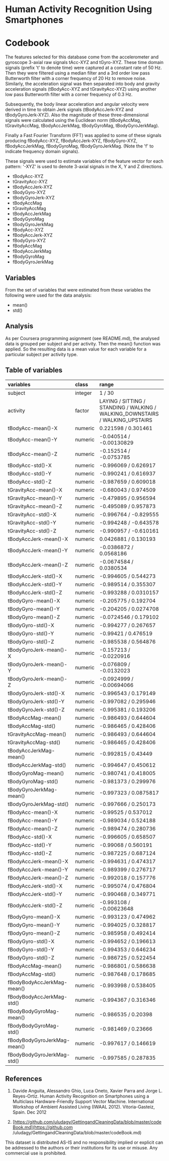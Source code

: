 Human Activity Recognition Using Smartphones
================

Codebook
========

The features selected for this database come from the accelerometer and gyroscope 3-axial raw signals tAcc-XYZ and tGyro-XYZ. These time domain signals (prefix 't' to denote time) were captured at a constant rate of 50 Hz. Then they were filtered using a median filter and a 3rd order low pass Butterworth filter with a corner frequency of 20 Hz to remove noise. Similarly, the acceleration signal was then separated into body and gravity acceleration signals (tBodyAcc-XYZ and tGravityAcc-XYZ) using another low pass Butterworth filter with a corner frequency of 0.3 Hz.

Subsequently, the body linear acceleration and angular velocity were derived in time to obtain Jerk signals (tBodyAccJerk-XYZ and tBodyGyroJerk-XYZ). Also the magnitude of these three-dimensional signals were calculated using the Euclidean norm (tBodyAccMag, tGravityAccMag, tBodyAccJerkMag, tBodyGyroMag, tBodyGyroJerkMag).

Finally a Fast Fourier Transform (FFT) was applied to some of these signals producing fBodyAcc-XYZ, fBodyAccJerk-XYZ, fBodyGyro-XYZ, fBodyAccJerkMag, fBodyGyroMag, fBodyGyroJerkMag. (Note the 'f' to indicate frequency domain signals).

These signals were used to estimate variables of the feature vector for each pattern:
'-XYZ' is used to denote 3-axial signals in the X, Y and Z directions.

-   tBodyAcc-XYZ
-   tGravityAcc-XYZ
-   tBodyAccJerk-XYZ
-   tBodyGyro-XYZ
-   tBodyGyroJerk-XYZ
-   tBodyAccMag
-   tGravityAccMag
-   tBodyAccJerkMag
-   tBodyGyroMag
-   tBodyGyroJerkMag
-   fBodyAcc-XYZ
-   fBodyAccJerk-XYZ
-   fBodyGyro-XYZ
-   fBodyAccMag
-   fBodyAccJerkMag
-   fBodyGyroMag
-   fBodyGyroJerkMag

Variables
---------

From the set of variables that were estimated from these variables the following were used for the data analysis:

-   mean()
-   std()

Analysis
--------

As per Coursera programming asignment (see README.md), the analysed data is grouped per subject and per activity. Then the mean() function was applied. So the resulting data is a mean value for each variable for a particular subject per activity type.

Table of variables
------------------

| variables                   | class   | range                                                                           |
|:----------------------------|:--------|:--------------------------------------------------------------------------------|
| subject                     | integer | 1 / 30                                                                          |
| activity                    | factor  | LAYING / SITTING / STANDING / WALKING / WALKING\_DOWNSTAIRS / WALKING\_UPSTAIRS |
| tBodyAcc-mean()-X           | numeric | 0.221598 / 0.301461                                                             |
| tBodyAcc-mean()-Y           | numeric | -0.040514 / -0.00130829                                                         |
| tBodyAcc-mean()-Z           | numeric | -0.152514 / -0.0753785                                                          |
| tBodyAcc-std()-X            | numeric | -0.996069 / 0.626917                                                            |
| tBodyAcc-std()-Y            | numeric | -0.990241 / 0.616937                                                            |
| tBodyAcc-std()-Z            | numeric | -0.987659 / 0.609018                                                            |
| tGravityAcc-mean()-X        | numeric | -0.680043 / 0.974509                                                            |
| tGravityAcc-mean()-Y        | numeric | -0.479895 / 0.956594                                                            |
| tGravityAcc-mean()-Z        | numeric | -0.495089 / 0.957873                                                            |
| tGravityAcc-std()-X         | numeric | -0.996764 / -0.829555                                                           |
| tGravityAcc-std()-Y         | numeric | -0.994248 / -0.643578                                                           |
| tGravityAcc-std()-Z         | numeric | -0.990957 / -0.610161                                                           |
| tBodyAccJerk-mean()-X       | numeric | 0.0426881 / 0.130193                                                            |
| tBodyAccJerk-mean()-Y       | numeric | -0.0386872 / 0.0568186                                                          |
| tBodyAccJerk-mean()-Z       | numeric | -0.0674584 / 0.0380534                                                          |
| tBodyAccJerk-std()-X        | numeric | -0.994605 / 0.544273                                                            |
| tBodyAccJerk-std()-Y        | numeric | -0.989514 / 0.355307                                                            |
| tBodyAccJerk-std()-Z        | numeric | -0.993288 / 0.0310157                                                           |
| tBodyGyro-mean()-X          | numeric | -0.205775 / 0.192704                                                            |
| tBodyGyro-mean()-Y          | numeric | -0.204205 / 0.0274708                                                           |
| tBodyGyro-mean()-Z          | numeric | -0.0724546 / 0.179102                                                           |
| tBodyGyro-std()-X           | numeric | -0.994277 / 0.267657                                                            |
| tBodyGyro-std()-Y           | numeric | -0.99421 / 0.476519                                                             |
| tBodyGyro-std()-Z           | numeric | -0.985538 / 0.564876                                                            |
| tBodyGyroJerk-mean()-X      | numeric | -0.157213 / -0.0220916                                                          |
| tBodyGyroJerk-mean()-Y      | numeric | -0.076809 / -0.0132023                                                          |
| tBodyGyroJerk-mean()-Z      | numeric | -0.0924999 / -0.00694066                                                        |
| tBodyGyroJerk-std()-X       | numeric | -0.996543 / 0.179149                                                            |
| tBodyGyroJerk-std()-Y       | numeric | -0.997082 / 0.295946                                                            |
| tBodyGyroJerk-std()-Z       | numeric | -0.995381 / 0.193206                                                            |
| tBodyAccMag-mean()          | numeric | -0.986493 / 0.644604                                                            |
| tBodyAccMag-std()           | numeric | -0.986465 / 0.428406                                                            |
| tGravityAccMag-mean()       | numeric | -0.986493 / 0.644604                                                            |
| tGravityAccMag-std()        | numeric | -0.986465 / 0.428406                                                            |
| tBodyAccJerkMag-mean()      | numeric | -0.992815 / 0.43449                                                             |
| tBodyAccJerkMag-std()       | numeric | -0.994647 / 0.450612                                                            |
| tBodyGyroMag-mean()         | numeric | -0.980741 / 0.418005                                                            |
| tBodyGyroMag-std()          | numeric | -0.981373 / 0.299976                                                            |
| tBodyGyroJerkMag-mean()     | numeric | -0.997323 / 0.0875817                                                           |
| tBodyGyroJerkMag-std()      | numeric | -0.997666 / 0.250173                                                            |
| fBodyAcc-mean()-X           | numeric | -0.99525 / 0.537012                                                             |
| fBodyAcc-mean()-Y           | numeric | -0.989034 / 0.524188                                                            |
| fBodyAcc-mean()-Z           | numeric | -0.989474 / 0.280736                                                            |
| fBodyAcc-std()-X            | numeric | -0.996605 / 0.658507                                                            |
| fBodyAcc-std()-Y            | numeric | -0.99068 / 0.560191                                                             |
| fBodyAcc-std()-Z            | numeric | -0.987225 / 0.687124                                                            |
| fBodyAccJerk-mean()-X       | numeric | -0.994631 / 0.474317                                                            |
| fBodyAccJerk-mean()-Y       | numeric | -0.989399 / 0.276717                                                            |
| fBodyAccJerk-mean()-Z       | numeric | -0.992018 / 0.157776                                                            |
| fBodyAccJerk-std()-X        | numeric | -0.995074 / 0.476804                                                            |
| fBodyAccJerk-std()-Y        | numeric | -0.990468 / 0.349771                                                            |
| fBodyAccJerk-std()-Z        | numeric | -0.993108 / -0.00623648                                                         |
| fBodyGyro-mean()-X          | numeric | -0.993123 / 0.474962                                                            |
| fBodyGyro-mean()-Y          | numeric | -0.994025 / 0.328817                                                            |
| fBodyGyro-mean()-Z          | numeric | -0.985958 / 0.492414                                                            |
| fBodyGyro-std()-X           | numeric | -0.994652 / 0.196613                                                            |
| fBodyGyro-std()-Y           | numeric | -0.994353 / 0.646234                                                            |
| fBodyGyro-std()-Z           | numeric | -0.986725 / 0.522454                                                            |
| fBodyAccMag-mean()          | numeric | -0.986801 / 0.586638                                                            |
| fBodyAccMag-std()           | numeric | -0.987648 / 0.178685                                                            |
| fBodyBodyAccJerkMag-mean()  | numeric | -0.993998 / 0.538405                                                            |
| fBodyBodyAccJerkMag-std()   | numeric | -0.994367 / 0.316346                                                            |
| fBodyBodyGyroMag-mean()     | numeric | -0.986535 / 0.20398                                                             |
| fBodyBodyGyroMag-std()      | numeric | -0.981469 / 0.23666                                                             |
| fBodyBodyGyroJerkMag-mean() | numeric | -0.997617 / 0.146619                                                            |
| fBodyBodyGyroJerkMag-std()  | numeric | -0.997585 / 0.287835                                                            |

References
----------

1.  Davide Anguita, Alessandro Ghio, Luca Oneto, Xavier Parra and Jorge L. Reyes-Ortiz. Human             Activity Recognition on Smartphones using a Multiclass Hardware-Friendly Support Vector               Machine. International Workshop of Ambient Assisted Living (IWAAL 2012). Vitoria-Gasteiz,             Spain. Dec 2012

2.  [https://github.com/uludagy/GettingandCleaningData/blob/master/codeBook.md](https://github.com        /uludagy/GettingandCleaningData/blob/master/codeBook.md)

This dataset is distributed AS-IS and no responsibility implied or explicit can be addressed to the authors or their institutions for its use or misuse. Any commercial use is prohibited.
